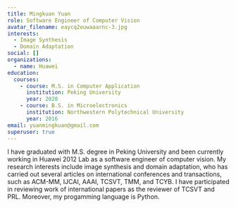 ```yaml
---
title: Mingkuan Yuan
role: Software Engineer of Computer Vision
avatar_filename: eaycq2euwaaarnc-3.jpg
interests:
  - Image Synthesis
  - Domain Adaptation
social: []
organizations:
  - name: Huawei
education:
  courses:
    - course: M.S. in Computer Application
      institution: Peking University
      year: 2020
    - course: B.S. in Microelectronics
      institution: Northwestern Polytechnical University
      year: 2016
email: yuanmingkuan@gmail.com
superuser: true
---
```

I have graduated with M.S. degree in Peking University and been currently working in Huawei 2012 Lab as a software engineer of computer vision. My research interests include image synthesis and domain adaptation, who has carried out several articles on international conferences and transactions, such as ACM-MM, IJCAI, AAAI, TCSVT, TMM, and TCYB. I have participated in reviewing work of international papers as the reviewer of TCSVT and PRL. Moreover, my progamming language is Python.